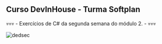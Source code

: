 <h2>Curso DevInHouse - Turma Softplan</h2>
<p>&#128128;&#128128;&#128128; - Exercícios de C# da segunda semana do módulo 2. - &#128128;&#128128;&#128128;</p>
  
  ![dedsec](https://user-images.githubusercontent.com/93289348/156792420-79eb37a3-4906-4ce1-9209-be72ec776ba8.gif)
